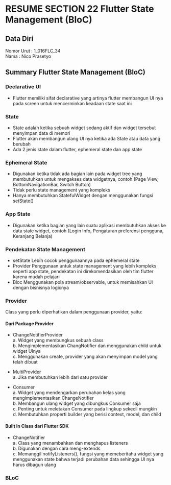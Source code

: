 # RESUME SECTION 22 Flutter State Management (BloC)

## Data Diri
Nomor Urut  : 1_016FLC_34 <br>
Nama        : Nico Prasetyo

## Summary Flutter State Management (BloC)

### Declarative UI
- Flutter memiliki sifat declarative yang artinya flutter membangun UI nya pada screen untuk mencerminkan keadaan state saat ini

### State 
- State adalah ketika sebuah widget sedang aktif dan widget tersebut menyimpan data di memori 
- Flutter akan membangun ulang UI nya ketika ada State atau data yang berubah 
- Ada 2 jenis state dalam flutter, ephemeral state dan app state

### Ephemeral State
- Digunakan ketika tidak ada bagian lain pada widget tree yang membutuhkan untuk mengakses data widgetnya, contoh (Page View, BottomNavigationBar, Switch Button)
- Tidak perlu state management yang kompleks 
- Hanya membutuhkan StatefulWidget dengan menggunakan fungsi setState()

### App State 
- Digunakan ketika bagian yang lain suatu aplikasi membutuhkan akses ke data state widget, contoh (Login Info, Pengaturan preferensi pengguna, Keranjang Belanja)

### Pendekatan State Management
- setState
Lebih cocok penggunaannya pada ephemeral state 
- Provider
Penggunaan untuk state management yang lebih kompleks seperti app state, pendekatan ini direkomendasikan oleh tim flutter karena mudah pelajari
- Bloc
Menggunakan pola stream/observable, untuk memisahkan UI dengan bisnisnya logicnya


### Provider
Class yang perlu diperhatikan dalam penggunaan provider, yaitu:
#### Dari Package Provider
- ChangeNotifierProvider <br>
a. Widget yang membungkus sebuah class <br>
b. Mengimplementasikan ChangNotifier dan menggunakan child untuk widget UInya <br>
c. Menggunakan create, provider yang akan menyimpan model yang telah dibuat <br>

- MultiProvider <br>
a. Jika membutuhkan lebih dari satu provider

- Consumer <br>
a. Widget yang mendengarkan perubahan kelas yang mengimplementasikan ChangeNotifier <br>
b. Membangun ulang widget yang dibungkus Consumer saja <br>
c. Penting untuk meletakan Consumer pada lingkup sekecil mungkin <br>
d. Membutuhkan properti builder yang berisi context, model, dan child <br>

#### Built in Class dari Flutter SDK
- ChangeNotifier <br>
a. Class yang menambahkan dan menghapus listeners <br>
b. Digunakan dengan cara meng-extends <br>
c. Memanggil notifyListeners(), fungsi yang memeberitahu widget yang menggunakan state bahwa terjadi perubahan data sehingga UI nya harus dibagun ulang <br>

### BLoC 
